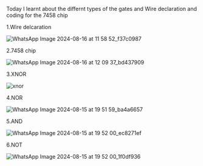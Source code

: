 Today I learnt about the differnt types of the gates and Wire declaration and coding for the 7458 chip


1.Wire delcaration


![WhatsApp Image 2024-08-16 at 11 58 52_f37c0987](https://github.com/user-attachments/assets/2c3fc1dc-0077-4056-8871-c23ee69956bb)


2.7458 chip


![WhatsApp Image 2024-08-16 at 12 09 37_bd437909](https://github.com/user-attachments/assets/d7855063-5884-4cb4-afa0-0694e6688fd7)


3.XNOR


![xnor](https://github.com/user-attachments/assets/d4d7131f-719c-4eac-afbd-8fa695bd6299)


4.NOR


![WhatsApp Image 2024-08-15 at 19 51 59_ba4a6657](https://github.com/user-attachments/assets/f9a579d7-79ab-467f-9a03-c1db9adfac54)


5.AND


![WhatsApp Image 2024-08-15 at 19 52 00_ec8271ef](https://github.com/user-attachments/assets/2b5945fc-f88e-415e-ad9e-b0d88bc2b4c6)


6.NOT


![WhatsApp Image 2024-08-15 at 19 52 00_1f0df936](https://github.com/user-attachments/assets/92af3e61-187a-4f2f-8685-a0cd17a6210c)
